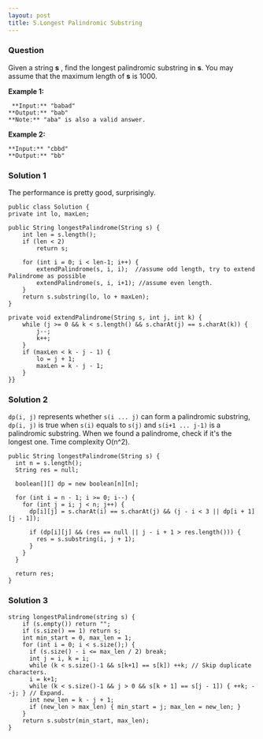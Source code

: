 ```yaml
---
layout: post
title: 5.Longest Palindromic Substring
---
```

### Question
Given a string **s** , find the longest palindromic substring in **s**. You
may assume that the maximum length of **s** is 1000.

 **Example 1:**

    
    
     **Input:** "babad"
    **Output:** "bab"
    **Note:** "aba" is also a valid answer.
    

**Example 2:**

    
    
    **Input:** "cbbd"
    **Output:** "bb"
    
### Solution 1
The performance is pretty good, surprisingly.

    
    
    public class Solution {
    private int lo, maxLen;
    
    public String longestPalindrome(String s) {
    	int len = s.length();
    	if (len < 2)
    		return s;
    	
        for (int i = 0; i < len-1; i++) {
         	extendPalindrome(s, i, i);  //assume odd length, try to extend Palindrome as possible
         	extendPalindrome(s, i, i+1); //assume even length.
        }
        return s.substring(lo, lo + maxLen);
    }
    
    private void extendPalindrome(String s, int j, int k) {
    	while (j >= 0 && k < s.length() && s.charAt(j) == s.charAt(k)) {
    		j--;
    		k++;
    	}
    	if (maxLen < k - j - 1) {
    		lo = j + 1;
    		maxLen = k - j - 1;
    	}
    }}
### Solution 2
`dp(i, j)` represents whether `s(i ... j)` can form a palindromic substring,
`dp(i, j)` is true when `s(i)` equals to `s(j)` and `s(i+1 ... j-1)` is a
palindromic substring. When we found a palindrome, check if it's the longest
one. Time complexity O(n^2).

    
    
    public String longestPalindrome(String s) {
      int n = s.length();
      String res = null;
        
      boolean[][] dp = new boolean[n][n];
        
      for (int i = n - 1; i >= 0; i--) {
        for (int j = i; j < n; j++) {
          dp[i][j] = s.charAt(i) == s.charAt(j) && (j - i < 3 || dp[i + 1][j - 1]);
                
          if (dp[i][j] && (res == null || j - i + 1 > res.length())) {
            res = s.substring(i, j + 1);
          }
        }
      }
        
      return res;
    }
### Solution 3
    
    
    string longestPalindrome(string s) {
        if (s.empty()) return "";
        if (s.size() == 1) return s;
        int min_start = 0, max_len = 1;
        for (int i = 0; i < s.size();) {
          if (s.size() - i <= max_len / 2) break;
          int j = i, k = i;
          while (k < s.size()-1 && s[k+1] == s[k]) ++k; // Skip duplicate characters.
          i = k+1;
          while (k < s.size()-1 && j > 0 && s[k + 1] == s[j - 1]) { ++k; --j; } // Expand.
          int new_len = k - j + 1;
          if (new_len > max_len) { min_start = j; max_len = new_len; }
        }
        return s.substr(min_start, max_len);
    }

